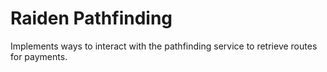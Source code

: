 # Raiden Pathfinding

Implements ways to interact with the pathfinding service to retrieve routes for payments.
